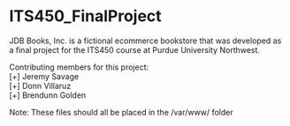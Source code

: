# ITS450_FinalProject

JDB Books, Inc. is a fictional ecommerce bookstore that was developed as a final project for the ITS450 course at Purdue University Northwest.

Contributing members for this project:<br>
[+] Jeremy Savage<br>
[+] Donn Villaruz<br>
[+] Brendunn Golden

Note: These files should all be placed in the /var/www/ folder
